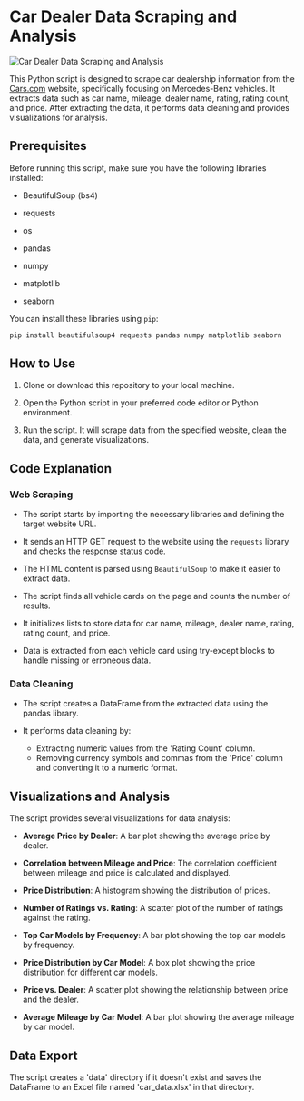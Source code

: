 # Car Dealer Data Scraping and Analysis

![Car Dealer Data Scraping and Analysis](https://img.shields.io/badge/Python-3.6%20%7C%203.7%20%7C%203.8%20%7C%203.9%20%7C%203.10-blue)

This Python script is designed to scrape car dealership information from the [Cars.com](https://www.cars.com/) website, specifically focusing on Mercedes-Benz vehicles. It extracts data such as car name, mileage, dealer name, rating, rating count, and price. After extracting the data, it performs data cleaning and provides visualizations for analysis.

## Prerequisites

Before running this script, make sure you have the following libraries installed:

- BeautifulSoup (bs4)

- requests

- os

- pandas

- numpy

- matplotlib

- seaborn

You can install these libraries using `pip`:

```bash
pip install beautifulsoup4 requests pandas numpy matplotlib seaborn
```

## How to Use

1. Clone or download this repository to your local machine.

2. Open the Python script in your preferred code editor or Python environment.

3. Run the script. It will scrape data from the specified website, clean the data, and generate visualizations.

## Code Explanation

### Web Scraping

- The script starts by importing the necessary libraries and defining the target website URL.

- It sends an HTTP GET request to the website using the `requests` library and checks the response status code.

- The HTML content is parsed using `BeautifulSoup` to make it easier to extract data.

- The script finds all vehicle cards on the page and counts the number of results.

- It initializes lists to store data for car name, mileage, dealer name, rating, rating count, and price.

- Data is extracted from each vehicle card using try-except blocks to handle missing or erroneous data.

### Data Cleaning

- The script creates a DataFrame from the extracted data using the pandas library.

- It performs data cleaning by:

    - Extracting numeric values from the 'Rating Count' column.
    - Removing currency symbols and commas from the 'Price' column and converting it to a numeric format.

## Visualizations and Analysis

The script provides several visualizations for data analysis:

- **Average Price by Dealer**: A bar plot showing the average price by dealer.

- **Correlation between Mileage and Price**: The correlation coefficient between mileage and price is calculated and displayed.

- **Price Distribution**: A histogram showing the distribution of prices.

- **Number of Ratings vs. Rating**: A scatter plot of the number of ratings against the rating.

- **Top Car Models by Frequency**: A bar plot showing the top car models by frequency.

- **Price Distribution by Car Model**: A box plot showing the price distribution for different car models.

- **Price vs. Dealer**: A scatter plot showing the relationship between price and the dealer.

- **Average Mileage by Car Model**: A bar plot showing the average mileage by car model.

## Data Export

The script creates a 'data' directory if it doesn't exist and saves the DataFrame to an Excel file named 'car_data.xlsx' in that directory.